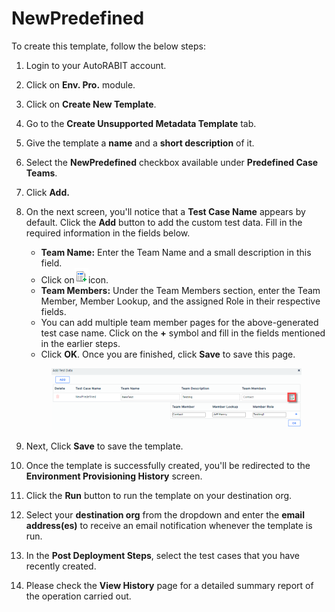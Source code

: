 # NewPredefined

To create this template, follow the below steps:

1. Login to your AutoRABIT account.
2. Click on **Env. Pro.** module.
3. Click on **Create New Template**.
4. Go to the **Create Unsupported Metadata Template** tab.
5. Give the template a **name** and a **short description** of it.
6. Select the **NewPredefined** checkbox available under **Predefined Case Teams**.
7. Click **Add.**
8.  On the next screen, you'll notice that a **Test Case Name** appears by default. Click the **Add** button to add the custom test data. Fill in the required information in the fields below.

    * **Team Name:** Enter the Team Name and a small description in this field.
    * Click on![](<../../../../../../.gitbook/assets/image (19) (1) (1) (1).png>)icon.
    * **Team Members:** Under the Team Members section, enter the Team Member, Member Lookup, and the assigned Role in their respective fields.
    * You can add multiple team member pages for the above-generated test case name. Click on the **+** symbol and fill in the fields mentioned in the earlier steps.&#x20;
    * Click **OK**. Once you are finished, click **Save** to save this page.

    <figure><img src="../../../../../../.gitbook/assets/image (20) (1) (1) (1).png" alt=""><figcaption></figcaption></figure>
9. Next, Click **Save** to save the template.
10. Once the template is successfully created, you'll be redirected to the **Environment Provisioning History** screen.
11. Click the **Run** button to run the template on your destination org.
12. Select your **destination org** from the dropdown and enter the **email address(es)** to receive an email notification whenever the template is run.
13. In the **Post Deployment Steps**, select the test cases that you have recently created.&#x20;
14. Please check the **View History** page for a detailed summary report of the operation carried out.
